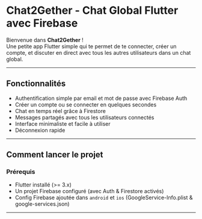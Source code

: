 # Chat2Gether - Chat Global Flutter avec Firebase

Bienvenue dans **Chat2Gether** !  
Une petite app Flutter simple qui te permet de te connecter, créer un compte, et discuter en direct avec tous les autres utilisateurs dans un chat global.  

---

## Fonctionnalités

- Authentification simple par email et mot de passe avec Firebase Auth  
- Créer un compte ou se connecter en quelques secondes  
- Chat en temps réel grâce à Firestore  
- Messages partagés avec tous les utilisateurs connectés  
- Interface minimaliste et facile à utiliser  
- Déconnexion rapide  

---

## Comment lancer le projet

### Prérequis

- Flutter installé (>= 3.x)  
- Un projet Firebase configuré (avec Auth & Firestore activés)  
- Config Firebase ajoutée dans `android` et `ios` (GoogleService-Info.plist & google-services.json)  

---

